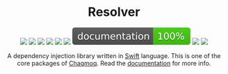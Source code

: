 <div align="center">
    <h1>Resolver</h1>
    <p>
        <a href="https://swift.org/download/#releases"><img src="https://img.shields.io/badge/swift-5.3+-brightgreen.svg" /></a>
        <a href="https://github.com/chaqmoq/resolver/blob/master/LICENSE/"><img src="https://img.shields.io/badge/license-MIT-brightgreen.svg" /></a>
        <a href="https://github.com/chaqmoq/resolver/actions"><img src="https://github.com/chaqmoq/resolver/workflows/ci/badge.svg" /></a>
        <a href="https://www.codacy.com/gh/chaqmoq/resolver/dashboard?utm_source=github.com&amp;utm_medium=referral&amp;utm_content=chaqmoq/resolver&amp;utm_campaign=Badge_Grade"><img src="https://app.codacy.com/project/badge/Grade/72724ae31a364cd3a790f968064d84a7" /></a>
        <a href="https://codecov.io/gh/chaqmoq/resolver"><img src="https://codecov.io/gh/chaqmoq/resolver/branch/master/graph/badge.svg?token=FomzPdGD42" /></a>
        <a href="https://sonarcloud.io/project/overview?id=chaqmoq_resolver"><img src="https://sonarcloud.io/api/project_badges/measure?project=chaqmoq_resolver&metric=alert_status" /></a>
        <a href="https://chaqmoq.dev/resolver/"><img src="https://github.com/chaqmoq/resolver/raw/gh-pages/badge.svg" /></a>
        <a href="https://github.com/chaqmoq/resolver/blob/master/CONTRIBUTING.md"><img src="https://img.shields.io/badge/contributing-guide-brightgreen.svg" /></a>
        <a href="https://t.me/chaqmoqdev"><img src="https://img.shields.io/badge/telegram-chaqmoqdev-brightgreen.svg" /></a>
    </p>
    <p>A dependency injection library written in <a href="https://swift.org">Swift</a> language. This is one of the core packages of <a href="https://chaqmoq.dev">Chaqmoq</a>. Read the <a href="https://docs.chaqmoq.dev">documentation</a> for more info.</p>
</div>
